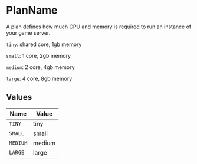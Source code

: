 # PlanName

A plan defines how much CPU and memory is required to run an instance of your game server.

`tiny`: shared core, 1gb memory

`small`: 1 core, 2gb memory

`medium`: 2 core, 4gb memory

`large`: 4 core, 8gb memory


## Values

| Name     | Value    |
| -------- | -------- |
| `TINY`   | tiny     |
| `SMALL`  | small    |
| `MEDIUM` | medium   |
| `LARGE`  | large    |